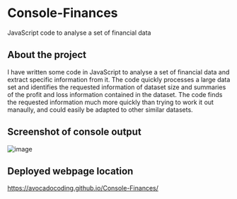 # Console-Finances
JavaScript code to analyse a set of financial data

## About the project

I have written some code in JavaScript to analyse a set of financial data and extract specific information from it. The code quickly processes a large data set and identifies the requested
information of dataset size and summaries of the profit and loss information contained in the
dataset. The code finds the requested information much more quickly than trying to work it out
manaully, and could easily be adapted to other similar datasets.

## Screenshot of console output
![image](https://user-images.githubusercontent.com/116954089/204151063-9b3cf4b3-6181-4656-97a5-df81611e2934.png)


## Deployed webpage location
https://avocadocoding.github.io/Console-Finances/

